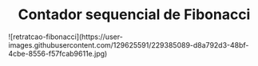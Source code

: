 <h1 align="center"> Contador sequencial de Fibonacci </h1>
![retratcao-fibonacci](https://user-images.githubusercontent.com/129625591/229385089-d8a792d3-48bf-4cbe-8556-f57fcab9611e.jpg)
